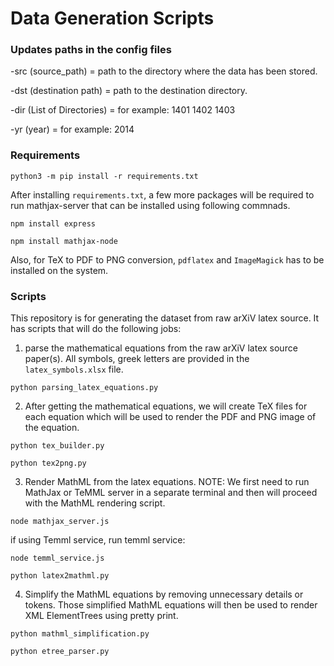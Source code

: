 # Data Generation Scripts


### Updates paths in the config files

-src (source_path) = path to the directory where the data has been stored.  

-dst (destination path) = path to the destination directory.  

-dir (List of Directories) = for example: 1401 1402 1403  

-yr (year) = for example: 2014

### Requirements

```
python3 -m pip install -r requirements.txt
```

After installing `requirements.txt`, a few more packages will be required to run mathjax-server that can be installed using following commnads.

```
npm install express
```
```
npm install mathjax-node
```
Also, for TeX to PDF to PNG conversion, `pdflatex` and `ImageMagick` has to be installed on the system.

### Scripts

This repository is for generating the dataset from raw arXiV latex source. It has scripts that will do the following jobs:

1) parse the mathematical equations from the raw arXiV latex source paper(s). All symbols, greek letters are provided in the `latex_symbols.xlsx` file.
```
python parsing_latex_equations.py
```

2) After getting the mathematical equations, we will create TeX files for each equation which will be used to render the PDF and PNG image of the equation.
```
python tex_builder.py
```
```
python tex2png.py
```

3) Render MathML from the latex equations. NOTE: We first need to run MathJax or TeMML server in a separate terminal and then will proceed with the MathML rendering script.
```
node mathjax_server.js
```
if using Temml service, run temml service:
```
node temml_service.js
```

```
python latex2mathml.py
```

4) Simplify the MathML equations by removing unnecessary details or tokens. Those simplified MathML equations will then be used to render XML ElementTrees using pretty print.
```
python mathml_simplification.py
```
```
python etree_parser.py
```
